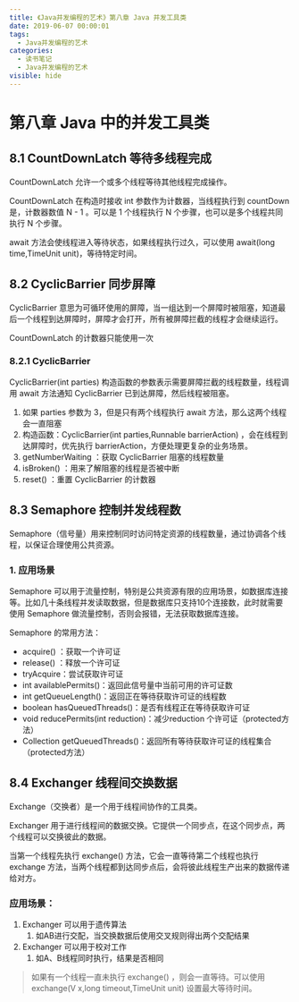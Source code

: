 ```yaml
---
title: 《Java并发编程的艺术》第八章 Java 并发工具类
date: 2019-06-07 00:00:01
tags: 
  - Java并发编程的艺术
categories:
  - 读书笔记
  - Java并发编程的艺术
visible: hide
---
```


# 第八章 Java 中的并发工具类

## 8.1 CountDownLatch 等待多线程完成

CountDownLatch 允许一个或多个线程等待其他线程完成操作。

CountDownLatch 在构造时接收 int 参数作为计数器，当线程执行到 countDown 是，计数器数值 N - 1 。可以是 1 个线程执行 N 个步骤，也可以是多个线程共同执行 N 个步骤。

await 方法会使线程进入等待状态，如果线程执行过久，可以使用 await(long time,TimeUnit unit)，等待特定时间。

## 8.2 CyclicBarrier 同步屏障

CyclicBarrier 意思为可循环使用的屏障，当一组达到一个屏障时被阻塞，知道最后一个线程到达屏障时，屏障才会打开，所有被屏障拦截的线程才会继续运行。

CountDownLatch 的计数器只能使用一次

### 8.2.1 CyclicBarrier

CyclicBarrier(int parties) 构造函数的参数表示需要屏障拦截的线程数量，线程调用 await 方法通知 CyclicBarrier 已到达屏障，然后线程被阻塞。

1. 如果 parties 参数为 3，但是只有两个线程执行 await 方法，那么这两个线程会一直阻塞
2. 构造函数：CyclicBarrier(int parties,Runnable barrierAction) ，会在线程到达屏障时，优先执行 barrierAction，方便处理更复杂的业务场景。
3. getNumberWaiting ：获取 CyclicBarrier 阻塞的线程数量
4. isBroken() ：用来了解阻塞的线程是否被中断
5. reset() ：重置 CyclicBarrier 的计数器

## 8.3 Semaphore 控制并发线程数

Semaphore（信号量）用来控制同时访问特定资源的线程数量，通过协调各个线程，以保证合理使用公共资源。

### 1. 应用场景

Semaphore 可以用于流量控制，特别是公共资源有限的应用场景，如数据库连接等。比如几十条线程并发读取数据，但是数据库只支持10个连接数，此时就需要使用 Semaphore 做流量控制，否则会报错，无法获取数据库连接。

Semaphore 的常用方法：

- acquire() ：获取一个许可证
- release() ：释放一个许可证
- tryAcquire：尝试获取许可证
- int availablePermits()：返回此信号量中当前可用的许可证数
- int getQueueLength()：返回正在等待获取许可证的线程数
- boolean hasQueuedThreads()：是否有线程正在等待获取许可证
- void reducePermits(int reduction)：减少reduction 个许可证（protected方法）
- Collection getQueuedThreads()：返回所有等待获取许可证的线程集合（protected方法）

## 8.4 Exchanger 线程间交换数据

Exchange（交换者）是一个用于线程间协作的工具类。

Exchanger 用于进行线程间的数据交换。它提供一个同步点，在这个同步点，两个线程可以交换彼此的数据。

当第一个线程先执行 exchange() 方法，它会一直等待第二个线程也执行 exchange 方法，当两个线程都到达同步点后，会将彼此线程生产出来的数据传递给对方。

### 应用场景：

1. Exchanger 可以用于遗传算法
   1. 如AB进行交配，当交换数据后使用交叉规则得出两个交配结果
2. Exchanger 可以用于校对工作
   1. 如A、B线程同时执行，结果是否相同

> 如果有一个线程一直未执行 exchange() ，则会一直等待。可以使用 exchange(V x,long timeout,TimeUnit unit) 设置最大等待时间。

